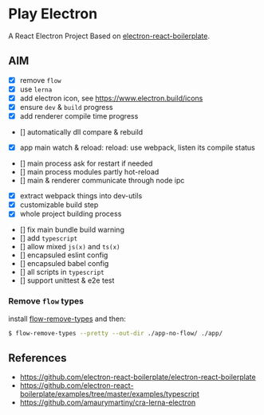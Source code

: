 # Play Electron

A React Electron Project Based on [electron-react-boilerplate](https://github.com/electron-react-boilerplate/electron-react-boilerplate).

## AIM

- [x] remove `flow`
- [x] use `lerna`
- [x] add electron icon, see <https://www.electron.build/icons>
- [x] ensure `dev` & `build` progress
- [x] add renderer compile time progress
- [] automatically dll compare & rebuild
- [x] app main watch & reload: reload: use webpack, listen its compile status
- [] main process ask for restart if needed
- [] main process modules partly hot-reload
- [] main & renderer communicate through node ipc
- [x] extract webpack things into dev-utils
- [x] customizable build step
- [x] whole project building process
- [] fix main bundle build warning
- [] add `typescript`
- [] allow mixed `js(x)` and `ts(x)`
- [] encapsuled eslint config
- [] encapsuled babel config
- [] all scripts in `typescript`
- [] support unittest & e2e test

### Remove `flow` types

install [flow-remove-types](https://github.com/facebookarchive/flow-remove-types) and then:

```bash
$ flow-remove-types --pretty --out-dir ./app-no-flow/ ./app/
```

## References

- <https://github.com/electron-react-boilerplate/electron-react-boilerplate>
- <https://github.com/electron-react-boilerplate/examples/tree/master/examples/typescript>
- <https://github.com/amaurymartiny/cra-lerna-electron>
